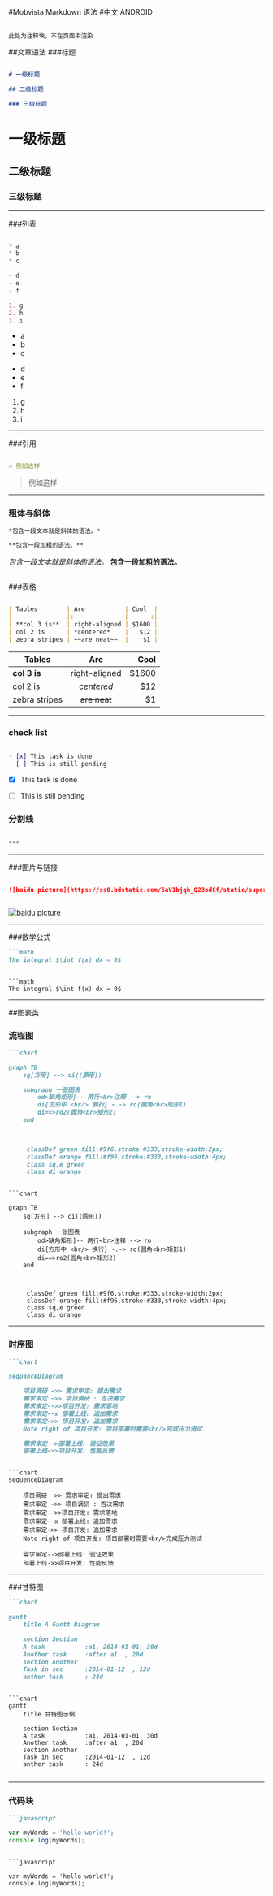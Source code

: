 #Mobvista Markdown 语法
#中文 ANDROID

```comment

此处为注释块，不在页面中渲染

```
##文章语法
###标题

```markdown

# 一级标题

## 二级标题

### 三级标题

```

# 一级标题

## 二级标题

### 三级标题

***


###列表
```markdown

* a
* b
* c

- d
- e
- f

1. g
2. h
3. i

```

* a
* b
* c

- d
- e
- f

1. g
2. h
3. i

***

###引用

```markdown

> 例如这样

```

> 例如这样

***




### 粗体与斜体

```markdown
*包含一段文本就是斜体的语法。*

**包含一段加粗的语法。**

```
*包含一段文本就是斜体的语法。*
**包含一段加粗的语法。**

***

###表格

```markdown

| Tables        | Are           | Cool  |
| ------------- |:-------------:| -----:|
| **col 3 is**  | right-aligned | $1600 |
| col 2 is      | *centered*    |   $12 |
| zebra stripes | ~~are neat~~  |    $1 |

```


| Tables        | Are           | Cool  |
| ------------- |:-------------:| -----:|
| **col 3 is**  | right-aligned | $1600 |
| col 2 is      | *centered*    |   $12 |
| zebra stripes | ~~are neat~~  |    $1 |



***

### check list

```markdown

- [x] This task is done
- [ ] This is still pending

```

- [x] This task is done
- [ ] This is still pending


### 分割线

```markdown

***

```

***

###图片与链接

```markdown

![baidu picture](https://ss0.bdstatic.com/5aV1bjqh_Q23odCf/static/superman/img/logo_top_ca79a146.png)



```

![baidu picture](https://ss0.bdstatic.com/5aV1bjqh_Q23odCf/static/superman/img/logo_top_ca79a146.png)


***

###数学公式

```markdown
```math
The integral $\int f(x) dx = 0$
 ```

```

```math
The integral $\int f(x) dx = 0$
```


***

##图表类

### 流程图
```markdown
```chart

graph TB
    sq[方形] --> ci((原形))

    subgraph 一张图表
        od>缺角矩形]-- 两行<br>注释 --> ro
        di{方形中 <br/> 换行} -.-> ro(圆角<br>矩形1)
        di==>ro2(圆角<br>矩形2)
    end

    

     classDef green fill:#9f6,stroke:#333,stroke-width:2px;
     classDef orange fill:#f96,stroke:#333,stroke-width:4px;
     class sq,e green
     class di orange

 ```

```

```chart

graph TB
    sq[方形] --> ci((圆形))

    subgraph 一张图表
        od>缺角矩形]-- 两行<br>注释 --> ro
        di{方形中 <br/> 换行} -.-> ro(圆角<br>矩形1)
        di==>ro2(圆角<br>矩形2)
    end

    

     classDef green fill:#9f6,stroke:#333,stroke-width:2px;
     classDef orange fill:#f96,stroke:#333,stroke-width:4px;
     class sq,e green
     class di orange

```

***

### 时序图


```markdown
```chart

sequenceDiagram

    项目调研 ->> 需求审定: 提出需求
    需求审定 ->> 项目调研 : 否决需求
    需求审定-->>项目开发: 需求落地
    需求审定--x 部署上线: 追加需求
    需求审定->> 项目开发: 追加需求
    Note right of 项目开发: 项目部署时需要<br/>完成压力测试

    需求审定-->部署上线: 验证效果
    部署上线->>项目开发: 性能反馈

 ```

```

```chart
sequenceDiagram

    项目调研 ->> 需求审定: 提出需求
    需求审定 ->> 项目调研 : 否决需求
    需求审定-->>项目开发: 需求落地
    需求审定--x 部署上线: 追加需求
    需求审定->> 项目开发: 追加需求
    Note right of 项目开发: 项目部署时需要<br/>完成压力测试

    需求审定-->部署上线: 验证效果
    部署上线->>项目开发: 性能反馈

```

***

###甘特图

```markdown
```chart

gantt
    title A Gantt Diagram

    section Section
    A task           :a1, 2014-01-01, 30d
    Another task     :after a1  , 20d
    section Another
    Task in sec      :2014-01-12  , 12d
    anther task      : 24d

 ```

```

```chart
gantt
    title 甘特图示例

    section Section
    A task           :a1, 2014-01-01, 30d
    Another task     :after a1  , 20d
    section Another
    Task in sec      :2014-01-12  , 12d
    anther task      : 24d
    
```

***

### 代码块

```markdown
```javascript

var myWords = 'hello world!';
console.log(myWords);

 ```

```

```javascript

var myWords = 'hello world!';
console.log(myWords);

```






















